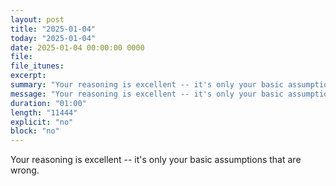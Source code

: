 ```yaml
---
layout: post
title: "2025-01-04"
today: "2025-01-04"
date: 2025-01-04 00:00:00 0000
file:
file_itunes:
excerpt:
summary: "Your reasoning is excellent -- it's only your basic assumptions that are wrong."
message: "Your reasoning is excellent -- it's only your basic assumptions that are wrong."
duration: "01:00"
length: "11444"
explicit: "no"
block: "no"
---
```

Your reasoning is excellent -- it's only your basic assumptions that are wrong.

